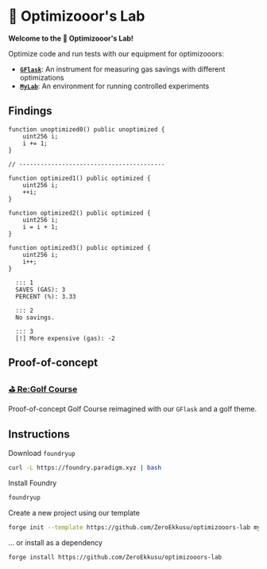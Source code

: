 # 🧪 Optimizooor's Lab

**Welcome to the 🧪 Optimizooor's Lab!**

Optimize code and run tests with our equipment for optimizooors:
- **[`GFlask`](src/GFlask.sol)**: An instrument for measuring gas savings with different optimizations
- **[`MyLab`](src/MyLab.sol)**: An environment for running controlled experiments

## Findings

```solidity
function unoptimized0() public unoptimized {
    uint256 i;
    i += 1;
}

// -----------------------------------------

function optimized1() public optimized {
    uint256 i;
    ++i;
}

function optimized2() public optimized {
    uint256 i;
    i = i + 1;
}

function optimized3() public optimized {
    uint256 i;
    i++;
}
```

```text
  ::: 1
  SAVES (GAS): 3
  PERCENT (%): 3.33
  
  ::: 2
  No savings.
  
  ::: 3
  [!] More expensive (gas): -2
```

## Proof-of-concept

### [**⛳ Re:Golf Course**](https://github.com/ZeroEkkusu/re-golf-course)

Proof-of-concept Golf Course reimagined with our `GFlask` and a golf theme.

## Instructions

Download `foundryup`

```bash
curl -L https://foundry.paradigm.xyz | bash
```

Install Foundry

```bash
foundryup
```

Create a new project using our template

```bash
forge init --template https://github.com/ZeroEkkusu/optimizooors-lab my_lab
```

... or install as a dependency

```bash
forge install https://github.com/ZeroEkkusu/optimizooors-lab
```